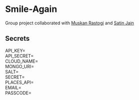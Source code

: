 # Smile-Again

Group project collaborated with [Muskan Rastogi](https://github.com/muskanrastogi1) and [Satin Jain](https://github.com/satin-04)

## Secrets 

API_KEY= <br/>
API_SECRET= <br/>
CLOUD_NAME= <br/>
MONGO_URI= <br/>
SALT= <br/>
SECRET= <br/>
PLACES_API= <br/>
EMAIL= <br/>
PASSCODE= <br/>
